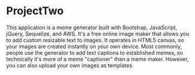 # ProjectTwo
This application is a meme generator built with Bootstrap, JavaScript, jQuery, Sequelize, and AWS. 
It's a free online image maker that allows you to add custom resizable text to images. 
It operates in HTML5 canvas, so your images are created instantly on your own device.
Most commonly, people use the generator to add text captions to established memes, so technically it's more of a meme "captioner" than a meme maker. 
However, you can also upload your own images as templates.
